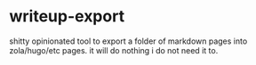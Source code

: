 # writeup-export

shitty opinionated tool to export a folder of markdown pages into zola/hugo/etc pages. it will do nothing i do not need it to. 